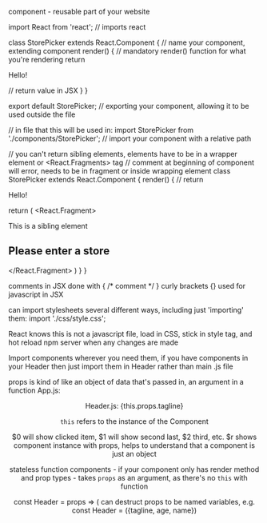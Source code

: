 component - reusable part of your website


import React from 'react';  // imports react

class StorePicker extends React.Component { // name your component, extending component
    render() {                              // mandatory render() function for what you're rendering
        return <p>Hello!</p>                // return value in JSX
    }
}

export default StorePicker;                 // exporting your component, allowing it to be used outside the file

// in file that this will be used in:
import StorePicker from './components/StorePicker'; // import your component with a relative path

// you can't return sibling elements, elements have to be in a wrapper element or <React.Fragments> tag
// comment at beginning of component will error, needs to be in fragment or inside wrapping element
class StorePicker extends React.Component {
    render() {
        // return <p>Hello!</p>
        return (
            <React.Fragment>
            <p>This is a sibling element</p> 
        <form className="store-selector">
            <h2>Please enter a store</h2>
        </form>
            </React.Fragment>
        )
    }
} 

comments in JSX done with { /* comment */ }
curly brackets {} used for javascript in JSX

can import stylesheets several different ways, including just 'importing' them:
import './css/style.css';

React knows this is not a javascript file, load in CSS, stick in style tag, and hot reload npm server when any changes are made

Import components wherever you need them, if you have components in your Header then just import them in Header rather than main .js file

props is kind of like an object of data that's passed in, an argument in a function
App.js:
<Header tagline="cool tagline props"/>

Header.js:
<span>{this.props.tagline}</span>

`this` refers to the instance of the Component

$0 will show clicked item, $1 will show second last, $2 third, etc.
$r shows component instance with props, helps to understand that a component is just an object

stateless function components - if your component only has render method and prop types
    - takes `props` as an argument, as there's no `this` with function

const Header = props => (
can destruct props to be named variables, e.g. const Header = ({tagline, age, name})